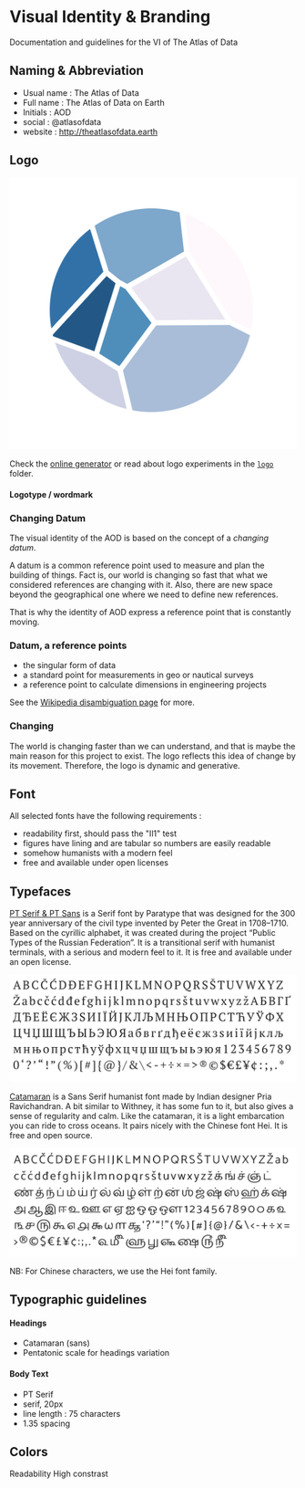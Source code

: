 # Visual Identity & Branding

Documentation and guidelines for the VI of The Atlas of Data

## Naming & Abbreviation

- Usual name : The Atlas of Data
- Full name : The Atlas of Data on Earth
- Initials : AOD
- social : @atlasofdata
- website : http://theatlasofdata.earth

## Logo

![](./logo/atlas-voronoi-logo.png)

Check the [online generator](https://observablehq.com/@clemsos/simple-voronoi) or read about logo experiments in the [`logo`](./logo) folder.

#### Logotype / wordmark

### Changing Datum

The visual identity of the AOD is based on the concept of a *changing datum*.

A datum is a common reference point used to measure and plan the building of things. Fact is, our world is changing so fast that what we considered references are changing with it. Also, there are new space beyond the geographical one where we need to define new references.

That is why the identity of AOD express a reference point that is constantly moving.

### Datum, a reference points

- the singular form of data
- a standard point for measurements in geo or nautical surveys
- a reference point to calculate dimensions in engineering projects

See the [Wikipedia disambiguation page](https://en.wikipedia.org/wiki/Datum_(disambiguation)) for more.

### Changing

The world is changing faster than we can understand, and that is maybe the main reason for this project to exist. The logo reflects this idea of change by its movement. Therefore, the logo is dynamic and generative.



## Font

All selected fonts have the following requirements :

- readability first, should pass the "Il1" test  
- figures have lining and are tabular so numbers are easily readable
- somehow humanists with a modern feel
- free and available under open licenses

## Typefaces

[PT Serif & PT Sans](https://company.paratype.com/pt-sans-pt-serif) is a Serif font by Paratype that was designed for the 300 year anniversary of the civil type invented by Peter the Great in 1708–1710. Based on the cyrillic alphabet, it was created during the project “Public Types of the Russian Federation”. It is a transitional serif with humanist terminals, with a serious and modern feel to it. It is free and available under an open license.

![](./fonts/PTSerif-font-sample.png)

[Catamaran](https://github.com/VanillaandCream/Catamaran-Tamil) is a Sans Serif humanist font made by Indian designer Pria Ravichandran. A bit similar to Withney, it has some fun to it, but also gives a sense of regularity and calm. Like the catamaran, it is a light embarcation you can ride to cross oceans. It pairs nicely with the Chinese font Hei. It is free and open source.

![](./fonts/catamaran-font-sample.png)

NB: For Chinese characters, we use the Hei font family.


## Typographic guidelines

#### Headings

- Catamaran (sans)
- Pentatonic scale for headings variation

#### Body Text

- PT Serif
- serif, 20px
- line length : 75 characters
- 1.35 spacing

## Colors

Readability
High constrast
